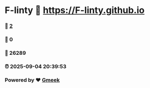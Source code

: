 # F-linty :link: https://F-linty.github.io 
### :page_facing_up: [2](https://F-linty.github.io/tag.html) 
### :speech_balloon: 0 
### :hibiscus: 26289 
### :alarm_clock: 2025-09-04 20:39:53 
### Powered by :heart: [Gmeek](https://github.com/Meekdai/Gmeek)
